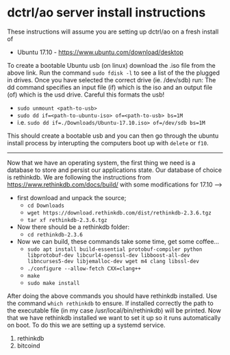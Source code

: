 # dctrl/ao server install instructions

These instructions will assume you are setting up dctrl/ao on a fresh install of
- Ubuntu 17.10 - https://www.ubuntu.com/download/desktop

To create a bootable Ubuntu usb (on linux) download the .iso file from the above link. Run the command `sudo fdisk -l` to see a list of the the plugged in drives. Once you have selected the correct drive (ie. /dev/sdb) run: The dd command specifies an input file (if) which is the iso and an output file (of) which is the usd drive. Careful this formats the usb!
- `sudo unmount <path-to-usb>`
- `sudo dd if=<path-to-ubuntu-iso> of=<path-to-usb> bs=1M`
- i.e. `sudo dd if=./Downloads/Ubuntu-17.10.iso> of=/dev/sdb bs=1M`


This should create a bootable usb and you can then go through the ubuntu install process by interupting the computers boot up with `delete` or `f10`.

---

Now that we have an operating system, the first thing we need is a database to store and persist our applications state. Our database of choice is rethinkdb. We are following the instructions from https://www.rethinkdb.com/docs/build/ with some modifications for 17.10 -->
- first download and unpack the source;
  - `cd Downloads`
  - `wget https://download.rethinkdb.com/dist/rethinkdb-2.3.6.tgz`
  - `tar xf rethinkdb-2.3.6.tgz`
- Now there should be a rethinkdb folder:
  - `cd rethinkdb-2.3.6`
- Now we can build, these commands take some time, get some coffee...
  - ```sudo apt install build-essential protobuf-compiler python libprotobuf-dev libcurl4-openssl-dev libboost-all-dev libncurses5-dev libjemalloc-dev wget m4 clang libssl-dev```
  - `./configure --allow-fetch CXX=clang++`
  - `make`
  - `sudo make install`

After doing the above commands you should have rethinkdb installed. Use the command `which rethinkdb` to ensure. If installed correctly the path to the executable file (in my case /usr/local/bin/rethinkdb) will be printed. Now that we have rethinkdb installed we want to set it up so it runs automatically on boot. To do this we are setting up a systemd service. 



1. rethinkdb
2. bitcoind
